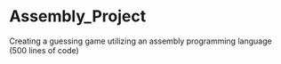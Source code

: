 # Assembly_Project
Creating a guessing game utilizing an assembly programming language (500 lines of code)
